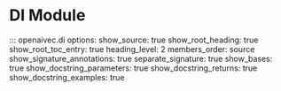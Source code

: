 # DI Module

::: openaivec.di
options:
show_source: true
show_root_heading: true
show_root_toc_entry: true
heading_level: 2
members_order: source
show_signature_annotations: true
separate_signature: true
show_bases: true
show_docstring_parameters: true
show_docstring_returns: true
show_docstring_examples: true
